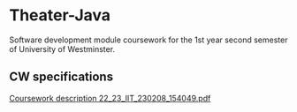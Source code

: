 # Theater-Java

Software development module coursework for the 1st year second semester of University of Westminster.

## CW specifications

[Coursework description 22_23_IIT_230208_154049.pdf](https://github.com/ShakthiW/Theater-Java/files/12576960/Coursework.description.22_23_IIT_230208_154049.pdf)
